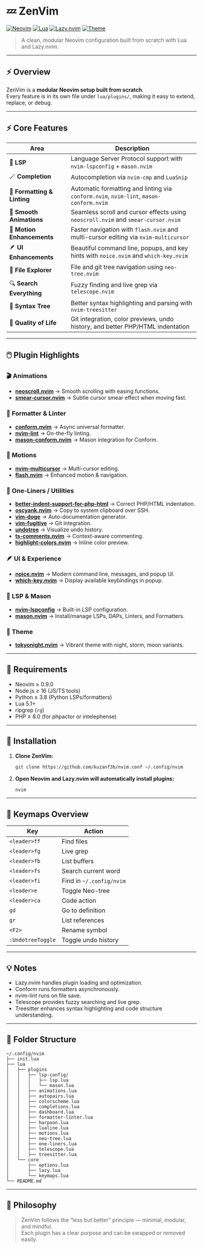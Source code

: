 # 💤 ZenVim

[![Neovim](https://img.shields.io/badge/Neovim-0.9+-green?logo=neovim)](https://neovim.io/)
[![Lua](https://img.shields.io/badge/Lua-5.1-blue?logo=lua)](https://www.lua.org/)
[![Lazy.nvim](https://img.shields.io/badge/Plugin%20Manager-Lazy.nvim-orange)](https://github.com/folke/lazy.nvim)
[![Theme](https://img.shields.io/badge/Theme-TokyoNight-purple)](https://github.com/folke/tokyonight.nvim)

> A clean, modular Neovim configuration built from scratch with Lua and Lazy.nvim.

---

## ⚡ Overview

ZenVim is a **modular Neovim setup built from scratch**.  
Every feature is in its own file under `lua/plugins/`, making it easy to extend, replace, or debug.  

---

## ⚡ Core Features

| Area | Description |
|------|--------------|
| 🧠 **LSP** | Language Server Protocol support with `nvim-lspconfig` + `mason.nvim` |
| 🪄 **Completion** | Autocompletion via `nvim-cmp` and `LuaSnip` |
| 🧹 **Formatting & Linting** | Automatic formatting and linting via `conform.nvim`, `nvim-lint`, `mason-conform.nvim` |
| 🎥 **Smooth Animations** | Seamless scroll and cursor effects using `neoscroll.nvim` and `smear-cursor.nvim` |
| 🚀 **Motion Enhancements** | Faster navigation with `flash.nvim` and multi-cursor editing via `nvim-multicursor` |
| 🪶 **UI Enhancements** | Beautiful command line, popups, and key hints with `noice.nvim` and `which-key.nvim` |
| 🧭 **File Explorer** | File and git tree navigation using `neo-tree.nvim` |
| 🔍 **Search Everything** | Fuzzy finding and live grep via `telescope.nvim` |
| 🌳 **Syntax Tree** | Better syntax highlighting and parsing with `nvim-treesitter` |
| 💾 **Quality of Life** | Git integration, color previews, undo history, and better PHP/HTML indentation |

---

## 🖱️ Plugin Highlights

### 🎬 Animations
- **[neoscroll.nvim](https://github.com/karb94/neoscroll.nvim)** → Smooth scrolling with easing functions.
- **[smear-cursor.nvim](https://github.com/sphamba/smear-cursor.nvim)** → Subtle cursor smear effect when moving fast.

### 🧹 Formatter & Linter
- **[conform.nvim](https://github.com/stevearc/conform.nvim)** → Async universal formatter.
- **[nvim-lint](https://github.com/mfussenegger/nvim-lint)** → On-the-fly linting.
- **[mason-conform.nvim](https://github.com/zeioth/mason-conform.nvim)** → Mason integration for Conform.

### 🏃 Motions
- **[nvim-multicursor](https://github.com/smoka7/multicursors.nvim)** → Multi-cursor editing.
- **[flash.nvim](https://github.com/folke/flash.nvim)** → Enhanced motion & navigation.

### 🧩 One-Liners / Utilities
- **[better-indent-support-for-php-html](https://github.com/Vimjas/vim-html-php-indent)** → Correct PHP/HTML indentation.
- **[oscyank.nvim](https://github.com/ojroques/nvim-osc52)** → Copy to system clipboard over SSH.
- **[vim-doge](https://github.com/kkoomen/vim-doge)** → Auto-documentation generator.
- **[vim-fugitive](https://github.com/tpope/vim-fugitive)** → Git integration.
- **[undotree](https://github.com/mbbill/undotree)** → Visualize undo history.
- **[ts-comments.nvim](https://github.com/JoosepAlviste/nvim-ts-context-commentstring)** → Context-aware commenting.
- **[highlight-colors.nvim](https://github.com/brenoprata10/nvim-highlight-colors)** → Inline color preview.

### 🪶 UI & Experience
- **[noice.nvim](https://github.com/folke/noice.nvim)** → Modern command line, messages, and popup UI.
- **[which-key.nvim](https://github.com/folke/which-key.nvim)** → Display available keybindings in popup.

### 🧠 LSP & Mason
- **[nvim-lspconfig](https://github.com/neovim/nvim-lspconfig)** → Built-in LSP configuration.
- **[mason.nvim](https://github.com/williamboman/mason.nvim)** → Install/manage LSPs, DAPs, Linters, and Formatters.

### 🎨 Theme
- **[tokyonight.nvim](https://github.com/folke/tokyonight.nvim)** → Vibrant theme with night, storm, moon variants.

---

## 🧰 Requirements

- Neovim ≥ 0.9.0  
- Node.js ≥ 16 (JS/TS tools)  
- Python ≥ 3.8 (Python LSPs/formatters)  
- Lua 5.1+  
- ripgrep (`rg`)  
- PHP ≥ 8.0 (for phpactor or intelephense)

---

## 🚀 Installation

1. **Clone ZenVim:**

   ```bash
   git clone https://github.com/kuzanf3b/nvim.conf ~/.config/nvim
   ```

2. **Open Neovim and Lazy.nvim will automatically install plugins:**

   ```bash
   nvim
   ```

---

## 🔑 Keymaps Overview

| Key | Action |
|-----|--------|
| `<leader>ff` | Find files |
| `<leader>fg` | Live grep |
| `<leader>fb` | List buffers |
| `<leader>fs` | Search current word |
| `<leader>fi` | Find in `~/.config/nvim` |
| `<leader>e` | Toggle Neo-tree |
| `<leader>ca` | Code action |
| `gd` | Go to definition |
| `gr` | List references |
| `<F2>` | Rename symbol |
| `:UndotreeToggle` | Toggle undo history |

---

## 💡 Notes

- Lazy.nvim handles plugin loading and optimization.
- Conform runs formatters asynchronously.
- nvim-lint runs on file save.
- Telescope provides fuzzy searching and live grep.
- Treesitter enhances syntax highlighting and code structure understanding.

---

## 🧩 Folder Structure

```
~/.config/nvim
├── init.lua
├── lua
│   ├── plugins
│   │   ├── lsp-config/
│   │   │   ├── lsp.lua
│   │   │   └── mason.lua
│   │   ├── animations.lua
│   │   ├── autopairs.lua
│   │   ├── colorscheme.lua
│   │   ├── completions.lua
│   │   ├── dashboard.lua
│   │   ├── formatter-linter.lua
│   │   ├── harpoon.lua
│   │   ├── lualine.lua
│   │   ├── motions.lua
│   │   ├── neo-tree.lua
│   │   ├── one-liners.lua
│   │   ├── telescope.lua
│   │   ├── treesitter.lua
│   └── core
│       ├── options.lua
│       ├── lazy.lua
│       └── keymaps.lua
└── README.md
```

---

## 🧘 Philosophy

> ZenVim follows the “less but better” principle — minimal, modular, and mindful.  
> Each plugin has a clear purpose and can be swapped or removed easily.
